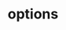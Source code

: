 ---
title: options
api:
  file: api_gateway_swagger.json
  operationId: options_api-v2-transactions-latest
hidden: false
---